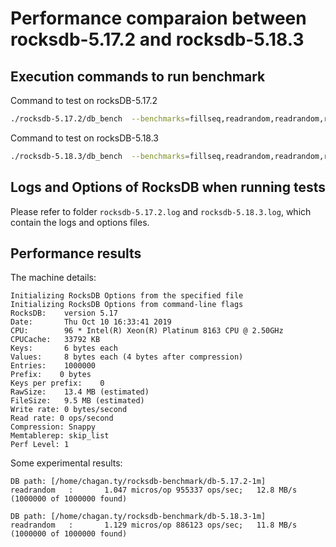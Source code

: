 # Performance comparaion between rocksdb-5.17.2 and rocksdb-5.18.3

## Execution commands to run benchmark

Command to test on rocksDB-5.17.2
~~~ bash
./rocksdb-5.17.2/db_bench  --benchmarks=fillseq,readrandom,readrandom,readrandom,readrandom,readrandom,readrandom,readrandom,readrandom,readrandom,readrandom --db=/home/chagan.ty/rocksdb-benchmark/db-5.17.2-1m --disable_wal=1 --num=1000000   --column_family_distribution=0,100 --key_size=6 --value_size=8 --num_column_families=2  --use_existing_db=0  --threads=1  --numdistinct=1000000
~~~

Command to test on rocksDB-5.18.3
~~~ bash
./rocksdb-5.18.3/db_bench  --benchmarks=fillseq,readrandom,readrandom,readrandom,readrandom,readrandom,readrandom,readrandom,readrandom,readrandom,readrandom --db=/home/chagan.ty/rocksdb-benchmark/db-5.18.3-1m --disable_wal=1 --num=1000000   --column_family_distribution=0,100 --key_size=6 --value_size=8 --num_column_families=2  --use_existing_db=0  --threads=1  --numdistinct=1000000
~~~

## Logs and Options of RocksDB when running tests
Please refer to folder `rocksdb-5.17.2.log` and `rocksdb-5.18.3.log`, which contain the logs and options files.

## Performance results
The machine details:
~~~
Initializing RocksDB Options from the specified file
Initializing RocksDB Options from command-line flags
RocksDB:    version 5.17
Date:       Thu Oct 10 16:33:41 2019
CPU:        96 * Intel(R) Xeon(R) Platinum 8163 CPU @ 2.50GHz
CPUCache:   33792 KB
Keys:       6 bytes each
Values:     8 bytes each (4 bytes after compression)
Entries:    1000000
Prefix:    0 bytes
Keys per prefix:    0
RawSize:    13.4 MB (estimated)
FileSize:   9.5 MB (estimated)
Write rate: 0 bytes/second
Read rate: 0 ops/second
Compression: Snappy
Memtablerep: skip_list
Perf Level: 1
~~~

Some experimental results:
~~~
DB path: [/home/chagan.ty/rocksdb-benchmark/db-5.17.2-1m]
readrandom   :       1.047 micros/op 955337 ops/sec;   12.8 MB/s (1000000 of 1000000 found)

DB path: [/home/chagan.ty/rocksdb-benchmark/db-5.18.3-1m]
readrandom   :       1.129 micros/op 886123 ops/sec;   11.8 MB/s (1000000 of 1000000 found)
~~~
